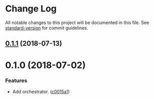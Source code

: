 # Change Log

All notable changes to this project will be documented in this file. See [standard-version](https://github.com/conventional-changelog/standard-version) for commit guidelines.

<a name="0.1.1"></a>
## [0.1.1](https://github.com/darkobits/marin/compare/v0.1.0...v0.1.1) (2018-07-13)



<a name="0.1.0"></a>
# 0.1.0 (2018-07-02)


### Features

* Add orchestrator. ([c0015a1](https://github.com/darkobits/marin/commit/c0015a1))
